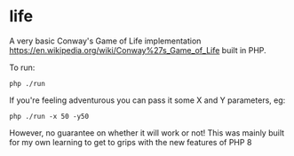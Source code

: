 # life

A very basic Conway's Game of Life implementation https://en.wikipedia.org/wiki/Conway%27s_Game_of_Life built in PHP.

To run:
```shell
php ./run
```
If you're feeling adventurous you can pass it some X and Y parameters, eg:
```shell
php ./run -x 50 -y50
```
However, no guarantee on whether it will work or not! This was mainly built for my own learning to get to grips with the
new features of PHP 8
